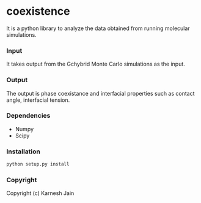 # coexistence

It is a python library to analyze the data obtained from running molecular simulations. 

### Input
It takes output from the Gchybrid Monte Carlo simulations as the input. 

### Output
The output is phase coexistance and interfacial properties such as contact angle, interfacial tension.

### Dependencies

- Numpy
- Scipy

### Installation

```sh
python setup.py install
```
### Copyright

Copyright (c) Karnesh Jain


